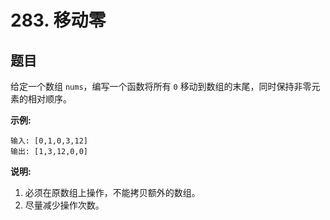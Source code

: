 # 283. 移动零

## 题目

给定一个数组 `nums`，编写一个函数将所有 `0` 移动到数组的末尾，同时保持非零元素的相对顺序。

**示例:**
```
输入: [0,1,0,3,12]
输出: [1,3,12,0,0]
```
**说明:**

1. 必须在原数组上操作，不能拷贝额外的数组。
2. 尽量减少操作次数。
